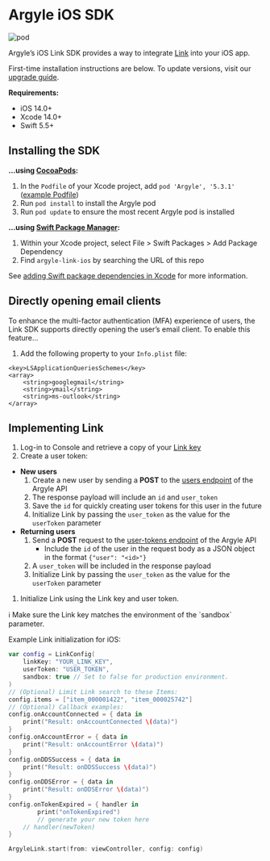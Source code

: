 # Argyle iOS SDK
![pod](https://img.shields.io/cocoapods/v/Argyle?style=for-the-badge)

Argyle’s iOS Link SDK provides a way to integrate [Link](https://docs.argyle.com/guides/docs/argyle-link-overview) into your iOS app.

First-time installation instructions are below. To update versions, visit our [upgrade guide](https://github.com/argyle-systems/argyle-link-ios/blob/master/UPGRADING.md).

**************************Requirements:**************************

- iOS 14.0+
- Xcode 14.0+
- Swift 5.5+

## Installing the SDK

**…using [CocoaPods](https://cocoapods.org/):**

1. In the `Podfile` of your Xcode project, add `pod 'Argyle', '5.3.1'` ([example Podfile](https://github.com/argyle-systems/argyle-link-ios/blob/master/ArgyleExample/Podfile))
2. Run `pod install` to install the Argyle pod
3. Run `pod update` to ensure the most recent Argyle pod is installed

**…using [Swift Package Manager](https://www.swift.org/package-manager/):**

1. Within your Xcode project, select File > Swift Packages > Add Package Dependency
2. Find `argyle-link-ios` by searching the URL of this repo

See [adding Swift package dependencies in Xcode](https://developer.apple.com/documentation/xcode/adding-package-dependencies-to-your-app#Add-a-package-dependency) for more information.

## Directly opening email clients

To enhance the multi-factor authentication (MFA) experience of users, the Link SDK supports directly opening the user’s email client. To enable this feature…

1. Add the following property to your `Info.plist` file:

```
<key>LSApplicationQueriesSchemes</key>
<array>
    <string>googlegmail</string>
    <string>ymail</string>
    <string>ms-outlook</string>
</array>
```

## Implementing Link

1. Log-in to Console and retrieve a copy of your [Link key](https://console.argyle.com/link-key)
2. Create a user token:
- **New users**
    1. Create a new user by sending a **POST** to the [users endpoint](https://docs.argyle.com/guides/reference/create-a-user) of the Argyle API
    2. The response payload will include an `id` and `user_token`
    3. Save the `id` for quickly creating user tokens for this user in the future
    4. Initialize Link by passing the `user_token` as the value for the `userToken` parameter
- **Returning users**
    1. Send a **POST** request to the [user-tokens endpoint](https://docs.argyle.com/guides/reference/create-a-user-token) of the Argyle API
        - Include the `id` of the user in the request body as a JSON object in the format `{"user": "<id>"}`
    2. A `user_token` will be included in the response payload
    3. Initialize Link by passing the `user_token` as the value for the `userToken` parameter
1. Initialize Link using the Link key and user token. 

<aside>
ℹ️ Make sure the Link key matches the environment of the `sandbox` parameter.

</aside>

Example Link initialization for iOS:

```swift
var config = LinkConfig(
    linkKey: "YOUR_LINK_KEY",
    userToken: "USER_TOKEN",
    sandbox: true // Set to false for production environment.
)
// (Optional) Limit Link search to these Items:
config.items = ["item_000001422", "item_000025742"]
// (Optional) Callback examples:
config.onAccountConnected = { data in
    print("Result: onAccountConnected \(data)")
}
config.onAccountError = { data in
    print("Result: onAccountError \(data)")
}
config.onDDSSuccess = { data in
    print("Result: onDDSSuccess \(data)")
}
config.onDDSError = { data in
    print("Result: onDDSError \(data)")
}
config.onTokenExpired = { handler in
		print("onTokenExpired")
		// generate your new token here
    // handler(newToken)
}

ArgyleLink.start(from: viewController, config: config)
```
